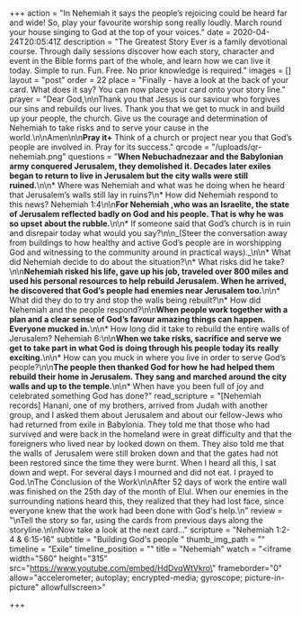 +++
action = "In Nehemiah it says the people’s rejoicing could be heard far and wide! So, play your favourite worship song really loudly. March round your house singing to God at the top of your voices."
date = 2020-04-24T20:05:41Z
description = "The Greatest Story Ever is a family devotional course.  Through daily sessions discover how each story, character and event in the Bible forms part of the whole, and learn how we can live it today. Simple to run. Fun. Free. No prior knowledge is required."
images = []
layout = "post"
order = 22
place = "Finally - have a look at the back of your card. What does it say? You can now place your card onto your story line."
prayer = "Dear God,\n\nThank you that Jesus is our saviour who forgives our sins and rebuilds our lives.  Thank you that we get to muck in and build up your people, the church. Give us the courage and determination of Nehemiah to take risks and to serve your cause in the world.\n\nAmen\n\n**Pray it+**   Think of a church or project near you that God’s people are involved in. Pray for its success."
qrcode = "/uploads/qr-nehemiah.png"
questions = "**When Nebuchadnezaar and the Babylonian army conquered Jerusalem, they demolished it. Decades later exiles began to return to live in Jerusalem but the city walls were still ruined.**\n\n* Where was Nehemiah and what was he doing when he heard that Jerusalem’s walls still lay in ruins?\n* How did Nehemiah respond to this news? Nehemiah 1:4\n\n**For Nehemiah ,who was an Israelite, the state of Jerusalem reflected badly on God and his people. That is why he was so upset about the rubble.**\n\n* If someone said that God’s church is in ruin and disrepair today what would you say?\n\n_(Steer the conversation away from buildings to how healthy and active God’s people are in worshipping God and witnessing to the community around in practical ways)._\n\n* What did Nehemiah decide to do about the situation?\n* What risks did he take?\n\n**Nehemiah risked his life, gave up his job, traveled over 800 miles and used his personal resources to help rebuild Jerusalem. When he arrived, he discovered that God’s people had enemies near Jerusalem too.**\n\n* What did they do to try and stop the walls being rebuilt?\n* How did Nehemiah and the people respond?\n\n**When people work together with a plan and a clear sense of God’s favour amazing things can happen. Everyone mucked in.**\n\n* How long did it take to rebuild the entire walls of Jerusalem? Nehemiah 6:\n\n**When we take risks, sacrifice and serve we get to take part in what God is doing through his people today its really exciting.**\n\n* How can you muck in where you live in order to serve God’s people?\n\n**The people then thanked God for how he had helped them rebuild their home in Jerusalem. They sang and marched around the city walls and up to the temple.**\n\n* When have you been full of joy and celebrated something God has done?"
read_scripture = "[Nehemiah records]  Hanani, one of my brothers, arrived from Judah with another group, and I asked them about Jerusalem and about our fellow-Jews who had returned from exile in Babylonia. They told me that those who had survived and were back in the homeland were in great difficulty and that the foreigners who lived near by looked down on them. They also told me that the walls of Jerusalem were still broken down and that the gates had not been restored since the time they were burnt. When I heard all this, I sat down and wept.  For several days I mourned and did not eat. I prayed to God.\nThe Conclusion of the Work\n\nAfter 52 days of work the entire wall was finished on the 25th day of the month of Elul. When our enemies in the surrounding nations heard this, they realized that they had lost face, since everyone knew that the work had been done with God's help.\n"
review = "\nTell the story so far, using the cards from previous days along the storyline.\n\nNow take a look at the next card…"
scripture = "Nehemiah 1:2-4 & 6:15-16"
subtitle = "Building God's people "
thumb_img_path = ""
timeline = "Exile"
timeline_position = ""
title = "Nehemiah"
watch = "<iframe width=\"560\" height=\"315\" src=\"https://www.youtube.com/embed/HdDvqWtVkro\" frameborder=\"0\" allow=\"accelerometer; autoplay; encrypted-media; gyroscope; picture-in-picture\" allowfullscreen></iframe>"

+++
